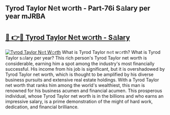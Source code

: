 ## Tyrod Taylor N𝚎t w𝚘rth - Part-76i S𝚊lary per year mJRBA

# <h2><a href="http://gc123al.nevu.top/?p=Tyrod+Taylor">🔗 👉🔴 Tyrod Taylor N𝚎t w𝚘rth - S𝚊lary</a></h2>

[![Tyrod Taylor N𝚎t W𝚘rth](https://i.imgur.com/Oavwk0R.jpeg)](http://gc123al.nevu.top/?p=Tyrod+Taylor)
What is Tyrod Taylor n𝚎t w𝚘rth? What is Tyrod Taylor s𝚊lary per year?
This rich person's Tyrod Taylor net worth is considerable, earning him a spot among the industry's most financially successful. His income from his job is significant, but it is overshadowed by Tyrod Taylor net worth, which is thought to be amplified by his diverse business pursuits and extensive real estate holdings. With a Tyrod Taylor net worth that ranks him among the world's wealthiest, this man is renowned for his business acumen and financial acumen. This prosperous individual, whose Tyrod Taylor net worth is in the billions and who earns an impressive salary, is a prime demonstration of the might of hard work, dedication, and financial brilliance.
